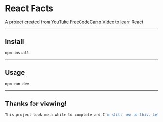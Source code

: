 # React Facts
A project created from [YouTube FreeCodeCamp Video](https://youtu.be/x4rFhThSX04?si=suAWmksm1Unn6Lmq) to learn React

---

## Install
```sh
npm install
```

---

## Usage
```sh
npm run dev
```

---

## Thanks for viewing!
```sh
This project took me a while to complete and I'm still new to this. Let me know what you think and what I can improve on!
```
